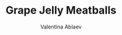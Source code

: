 ---
layout: recipe
title: Grape Jelly Meatballs
author: Valentina Ablaev
image: meatball.jpg
tags: Appetizers
category: Appetizers
preptime: 5 Minutes
cooktime: 180 Minutes

ingredients:
- 32 Ounces of frozen fully cooked meatballs
- 1 Cup grape jelly
- 1 1/2 Cup BBQ sauce
- 2 Tbsp Sriracha (chili garlic sauce)

directions:
- Add the frozen meatballs, jelly, BBQ sauce, and Sriracha into the slow cooker. 
- Mix until well combined.
- Cook on low for 3-4 hours, stirring halfway through. 
- Keep covered and on the warm setting until ready to serve.

notes:
- <a href="https://natashaskitchen.com/grape-jelly-meatballs-recipe/">Original Recipe</a>

---
